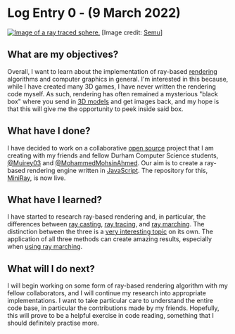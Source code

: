 # Log Entry 0 - (9 March 2022)
[![Image of a ray traced sphere.](https://upload.wikimedia.org/wikipedia/commons/5/56/POV-Ray_przyklad.jpg)](https://commons.wikimedia.org/wiki/File:POV-Ray_przyklad.jpg)
\[Image credit: [Semu](https://en.wikipedia.org/wiki/pl:User:Semu)]

## What are my objectives?
Overall, I want to learn about the implementation of ray-based [rendering](https://en.wikipedia.org/wiki/Rendering_(computer_graphics)) algorithms and computer graphics in general. I'm interested in this because, while I have created many 3D games, I have never written the rendering code myself. As such, rendering has often remained a mysterious "black box" where you send in [3D models](https://en.wikipedia.org/wiki/3D_modeling#Models) and get images back, and my hope is that this will give me the opportunity to peek inside said box.

## What have I done?
I have decided to work on a collaborative [open source](https://en.wikipedia.org/wiki/Open_source) project that I am creating with my friends and fellow Durham Computer Science students, [@Muirey03](https://github.com/Muirey03) and [@MohammedMohsinAhmed](https://github.com/MohammedMohsinAhmed). Our aim is to create a ray-based rendering engine written in [JavaScript](https://en.wikipedia.org/wiki/JavaScript). The repository for this, [MiniRay](https://github.com/Muirey03/MiniRay), is now live.

## What have I learned?
I have started to research ray-based rendering and, in particular, the differences between [ray casting](https://en.wikipedia.org/wiki/Ray_casting), [ray tracing](https://en.wikipedia.org/wiki/Ray_tracing_(graphics)), and [ray marching](https://en.wikipedia.org/wiki/Volume_ray_casting). The distinction between the three is a [very interesting topic](https://blog.ruofeidu.com/tutorial-of-ray-casting-ray-tracing-and-ray-marching/) on its own. The application of all three methods can create amazing results, especially when [using ray marching](https://www.youtube.com/watch?v=9U0XVdvQwAI).

## What will I do next?
I will begin working on some form of ray-based rendering algorithm with my fellow collaborators, and I will continue my research into appropriate implementations. I want to take particular care to understand the entire code base, in particular the contributions made by my friends. Hopefully, this will prove to be a helpful exercise in code reading, something that I should definitely practise more.